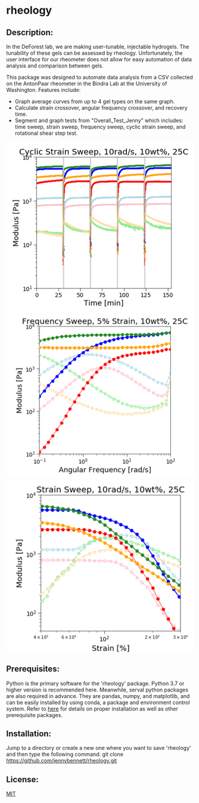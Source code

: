 # rheology

## Description:
In the DeForest lab, we are making user-tunable, injectable hydrogels. The tunability of these gels can be assessed by rheology. Unfortunately, the user interface for our rheometer does not allow for easy automation of data analysis and comparison between gels.

This package was designed to automate data analysis from a CSV collected on the AntonPaar rheometer in the Bindra Lab at the University of Washington. Features include:

- Graph average curves from up to 4 gel types on the same graph.
- Calculate strain crossover, angular frequency crossover, and recovery time.
- Segment and graph tests from "Overall_Test_Jenny" which includes: time sweep, strain sweep, frequency sweep, cyclic strain sweep, and rotational shear step test.

![cyclic strain](https://github.com/jennybennett/rheology/blob/main/pictures/cyclic_strain_sweep.PNG) ![frequency](https://github.com/jennybennett/rheology/blob/main/pictures/frequency_sweep.PNG) ![strain](https://github.com/jennybennett/rheology/blob/main/pictures/strain_sweep.PNG)

## Prerequisites:
Python is the primary software for the 'rheology' package. Python 3.7 or higher version is recommended here. Meanwhile, serval python packages are also required in advance. They are pandas, numpy, and matplotlib, and can be easily installed by using conda, a package and environment control system. Refer to [here](https://docs.enthought.com/mayavi/mayavi/installation.html) for details on proper installation as well as other prerequisite packages.

## Installation:
Jump to a directory or create a new one where you want to save 'rheology' and then type the following command: git clone https://github.com/jennybennett/rheology.git

## License:
[MIT](https://opensource.org/licenses/MIT)
